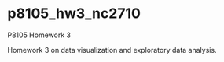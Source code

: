 # p8105_hw3_nc2710
P8105 Homework 3

Homework 3 on data visualization and exploratory data analysis. 